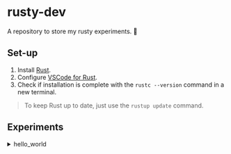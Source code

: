 # rusty-dev
A repository to store my rusty experiments. 🦀

## Set-up
1. Install [Rust](https://rustup.rs/). 
2. Configure [VSCode for Rust](https://code.visualstudio.com/docs/languages/rust).
3. Check if installation is complete with the `rustc --version` command in a new terminal.

> To keep Rust up to date, just use the `rustup update` command.

## Experiments 
<details>
    <summary>hello_world</summary>
    1. Type <code>cargo new hello_world</code> into the terminal to create a new project called "hello_world".
    2. Navigate to the project directory with <code>cd hello_world</code>.
    3. Build the project with <code>cargo build</code>. This will create an executable "hello_world.exe" in the <code>target/debug</code> folder.
    3. Run the project with <code>cargo run</code>.
<details>

### Crates
Cool crates to check out:
* [tui](https://crates.io/crates/tui)